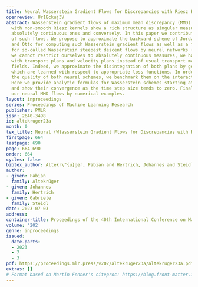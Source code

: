 ```yaml
---
title: Neural Wasserstein Gradient Flows for Discrepancies with Riesz Kernels
openreview: Ur1Eckuj3V
abstract: Wasserstein gradient flows of maximum mean discrepancy (MMD) functionals
  with non-smooth Riesz kernels show a rich structure as singular measures can become
  absolutely continuous ones and conversely. In this paper we contribute to the understanding
  of such flows. We propose to approximate the backward scheme of Jordan, Kinderlehrer
  and Otto for computing such Wasserstein gradient flows as well as a forward scheme
  for so-called Wasserstein steepest descent flows by neural networks (NNs). Since
  we cannot restrict ourselves to absolutely continuous measures, we have to deal
  with transport plans and velocity plans instead of usual transport maps and velocity
  fields. Indeed, we approximate the disintegration of both plans by generative NNs
  which are learned with respect to appropriate loss functions. In order to evaluate
  the quality of both neural schemes, we benchmark them on the interaction energy.
  Here we provide analytic formulas for Wasserstein schemes starting at a Dirac measure
  and show their convergence as the time step size tends to zero. Finally, we illustrate
  our neural MMD flows by numerical examples.
layout: inproceedings
series: Proceedings of Machine Learning Research
publisher: PMLR
issn: 2640-3498
id: altekruger23a
month: 0
tex_title: Neural {W}asserstein Gradient Flows for Discrepancies with Riesz Kernels
firstpage: 664
lastpage: 690
page: 664-690
order: 664
cycles: false
bibtex_author: Altekr\"{u}ger, Fabian and Hertrich, Johannes and Steidl, Gabriele
author:
- given: Fabian
  family: Altekrüger
- given: Johannes
  family: Hertrich
- given: Gabriele
  family: Steidl
date: 2023-07-03
address: 
container-title: Proceedings of the 40th International Conference on Machine Learning
volume: '202'
genre: inproceedings
issued:
  date-parts:
  - 2023
  - 7
  - 3
pdf: https://proceedings.mlr.press/v202/altekruger23a/altekruger23a.pdf
extras: []
# Format based on Martin Fenner's citeproc: https://blog.front-matter.io/posts/citeproc-yaml-for-bibliographies/
---
```

